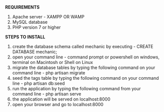 __REQUIREMENTS__

1. Apache server - XAMPP OR WAMP
2. MySQL database
3. PHP version 7 or higher

__STEPS TO INSTALL__

1. create the database schema called mechanic by executing - CREATE DATABASE mechanic;
2. open your command line - command prompt or powershell on windows, terminal on Macintosh or Shell on Linux
3. migrate the database tables by typing the following command on your command line - php artisan migrate
4. seed the tags table by typing the following command on your command line - php artisan db:seed
5. run the application by typing the following command from your command line - php artisan serve
6. the application will be served on localhost:8000
7. open your browser and go to localhost:8000
